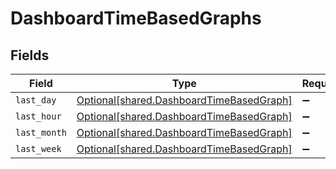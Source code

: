# DashboardTimeBasedGraphs


## Fields

| Field                                                                                      | Type                                                                                       | Required                                                                                   | Description                                                                                |
| ------------------------------------------------------------------------------------------ | ------------------------------------------------------------------------------------------ | ------------------------------------------------------------------------------------------ | ------------------------------------------------------------------------------------------ |
| `last_day`                                                                                 | [Optional[shared.DashboardTimeBasedGraph]](../../models/shared/dashboardtimebasedgraph.md) | :heavy_minus_sign:                                                                         | N/A                                                                                        |
| `last_hour`                                                                                | [Optional[shared.DashboardTimeBasedGraph]](../../models/shared/dashboardtimebasedgraph.md) | :heavy_minus_sign:                                                                         | N/A                                                                                        |
| `last_month`                                                                               | [Optional[shared.DashboardTimeBasedGraph]](../../models/shared/dashboardtimebasedgraph.md) | :heavy_minus_sign:                                                                         | N/A                                                                                        |
| `last_week`                                                                                | [Optional[shared.DashboardTimeBasedGraph]](../../models/shared/dashboardtimebasedgraph.md) | :heavy_minus_sign:                                                                         | N/A                                                                                        |